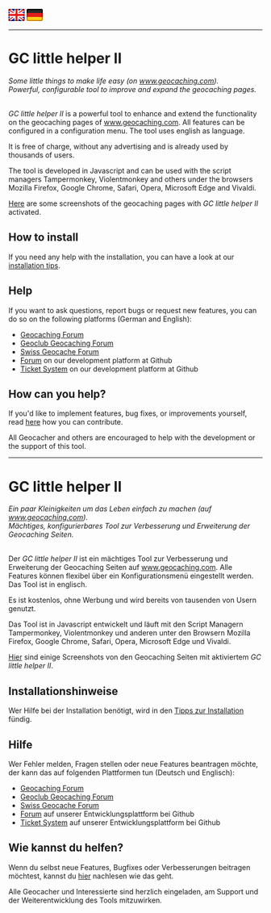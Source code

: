 <a href="#user-content-en" title=""><img src="/images/flag_en.png"></a>
<a href="#user-content-de" title=""><img src="/images/flag_de.png"></a>

---
# GC little helper II <a id="user-content-en"></a>
*Some little things to make life easy (on www.geocaching.com).*<br>
*Powerful, configurable tool to improve and expand the geocaching pages.*<br>
<br>

*GC little helper II* is a powerful tool to enhance and extend the functionality on the geocaching pages of www.geocaching.com. All features can be configured in a configuration menu. The tool uses english as language.<br>

It is free of charge, without any advertising and is already used by thousands of users.<br>

The tool is developed in Javascript and can be used with the script managers Tampermonkey, Violentmonkey and others under the browsers Mozilla Firefox, Google Chrome, Safari, Opera, Microsoft Edge and Vivaldi.<br>

[Here](/docu/overview_screenshots.md#readme) are some screenshots of the geocaching pages with *GC little helper II* activated.<br>

## How to install
If you need any help with the installation, you can have a look at our [installation tips](/docu/tips_installation.md#en).<br>

## Help
If you want to ask questions, report bugs or request new features, you can do so on the following platforms (German and English):<br>
- [Geocaching Forum](https://forums.geocaching.com/GC/index.php?/topic/343005-gc-little-helper-ii/)
- [Geoclub Geocaching Forum](https://www.geoclub.de/forum/t/gc-little-helper-ii-ab-v0-11.81650/)
- [Swiss Geocache Forum](https://www.swissgeocacheforum.ch/forum/topic/12872-gc-little-helper-ii/)
- [Forum](https://github.com/2Abendsegler/GClh/discussions) on our development platform at Github
- [Ticket System](https://github.com/2Abendsegler/GClh/issues) on our development platform at Github

## How can you help?
If you'd like to implement features, bug fixes, or improvements yourself, read [here](/docu/how_to_contribute.md#en) how you can contribute.<br>

All Geocacher and others are encouraged to help with the development or the support of this tool.<br>

---
# GC little helper II <a id="user-content-de"></a>
*Ein paar Kleinigkeiten um das Leben einfach zu machen (auf www.geocaching.com).*<br>
*Mächtiges, konfigurierbares Tool zur Verbesserung und Erweiterung der Geocaching Seiten.*<br>
<br>

Der *GC little helper II* ist ein mächtiges Tool zur Verbesserung und Erweiterung der Geocaching Seiten auf www.geocaching.com. Alle Features können flexibel über ein Konfigurationsmenü eingestellt werden. Das Tool ist in englisch.<br>

Es ist kostenlos, ohne Werbung und wird bereits von tausenden von Usern genutzt.<br>

Das Tool ist in Javascript entwickelt und läuft mit den Script Managern Tampermonkey, Violentmonkey und anderen unter den Browsern Mozilla Firefox, Google Chrome, Safari, Opera, Microsoft Edge und Vivaldi.<br>

[Hier](/docu/overview_screenshots.md#readme) sind einige Screenshots von den Geocaching Seiten mit aktiviertem *GC little helper II*.<br>

## Installationshinweise
Wer Hilfe bei der Installation benötigt, wird in den [Tipps zur Installation](/docu/tips_installation.md#de) fündig.<br>

## Hilfe
Wer Fehler melden, Fragen stellen oder neue Features beantragen möchte, der kann das auf folgenden Plattformen tun (Deutsch und Englisch):<br> 
- [Geocaching Forum](https://forums.geocaching.com/GC/index.php?/topic/343005-gc-little-helper-ii/)
- [Geoclub Geocaching Forum](https://www.geoclub.de/forum/t/gc-little-helper-ii-ab-v0-11.81650/)
- [Swiss Geocache Forum](https://www.swissgeocacheforum.ch/forum/topic/12872-gc-little-helper-ii/)
- [Forum](https://github.com/2Abendsegler/GClh/discussions) auf unserer Entwicklungsplattform bei Github
- [Ticket System](https://github.com/2Abendsegler/GClh/issues) auf unserer Entwicklungsplattform bei Github

## Wie kannst du helfen?
Wenn du selbst neue Features, Bugfixes oder Verbesserungen beitragen möchtest, kannst du [hier](/docu/how_to_contribute.md#de) nachlesen wie das geht.<br>

Alle Geocacher und Interessierte sind herzlich eingeladen, am Support und der Weiterentwicklung des Tools mitzuwirken.<br>  

